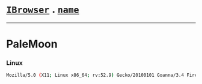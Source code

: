 # [`IBrowser`](/api/main/get-browser.md) . [`name`](../name.md)
---
# PaleMoon

### Linux

```sh
Mozilla/5.0 (X11; Linux x86_64; rv:52.9) Gecko/20100101 Goanna/3.4 Firefox/52.9 PaleMoon/27.6.1
```